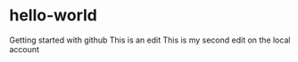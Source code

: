 # hello-world
Getting started with github
This is an edit
This is my second edit on the local account
